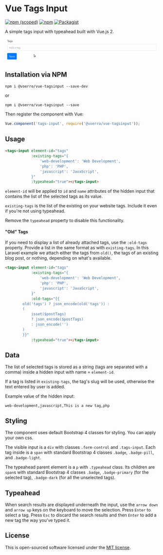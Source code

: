 # Vue Tags Input

[![npm (scoped)](https://img.shields.io/npm/v/@voerro/vue-tagsinput.svg)](https://www.npmjs.com/package/@voerro/vue-tagsinput)
[![npm](https://img.shields.io/npm/dt/@voerro/vue-tagsinput.svg)](https://www.npmjs.com/package/@voerro/vue-tagsinput)
[![Packagist](https://img.shields.io/packagist/l/voerro/laravel-file-uploader.svg?style=flat-square)](https://opensource.org/licenses/MIT)

A simple tags input with typeahead built with Vue.js 2.

![](demo.gif)

## Installation via NPM

```
npm i @voerro/vue-tagsinput --save-dev
```
or
```
npm i @voerro/vue-tagsinput --save
```

Then register the component with Vue:

```javascript
Vue.component('tags-input', require('@voerro/vue-tagsinput'));
```

## Usage

```html
<tags-input element-id="tags"
            :existing-tags="{ 
                'web-development': 'Web Development',
                'php': 'PHP',
                'javascript': 'JavaScript',
            }"
            :typeahead="true"></tags-input>
```

`element-id` will be applied to `id` and `name` attributes of the hidden input that contains the list of the selected tags as its value.

`existing-tags` is the list of the existing on your website tags. Include it even if you're not using typeahead.

Remove the `typeahead` property to disable this functionality.

#### "Old" Tags

If you need to display a list of already attached tags, use the `:old-tags` property. Provide a list in the same format as with `existing-tags`. In this Laravel example we attach either the tags from `old()`, the tags of an existing blog post, or nothing, depending on what's available.

```html
<tags-input element-id="tags"
            :existing-tags="{ 
                'web-development': 'Web Development',
                'php': 'PHP',
                'javascript': 'JavaScript',
            }"
            :old-tags="{{ 
		old('tags') ? json_encode(old('tags')) :
		(
			isset($postTags)
			? json_encode($postTags)
			: json_encode('')
		) 
	    }}"
            :typeahead="true"></tags-input>
```

## Data

The list of selected tags is stored as a string (tags are separated with a comma) inside a hidden input with name = `element-id`.

If a tag is listed in `existing-tags`, the tag's slug will be used, otherwise the text entered by user is added.

Example value of the hidden input:
```
web-development,javascript,This is a new tag,php
```

## Styling

The component uses default Bootstrap 4 classes for styling. You can apply your own css.

The visible input is a `div` with classes `.form-control` and `.tags-input`. Each tag inside is a `span` with standard Bootstrap 4 classes `.badge`, `.badge-pill`, and `.badge-light`.

The typeahead parent element is a `p` with `.typeahead` class. Its children are `span`s with standard Bootstrap 4 classes `.badge`, `.badge-primary` (for the selected tag), `.badge-dark` (for all the unselected tags).

## Typeahead

When search results are displayed underneath the input, use the `arrow down` and `arrow up` keys on the keyboard to move the selection. Press `Enter` to select a tag. Press `Esc` to discard the search results and then `Enter` to add a new tag the way you've typed it.

## License

This is open-sourced software licensed under the [MIT license](http://opensource.org/licenses/MIT).
